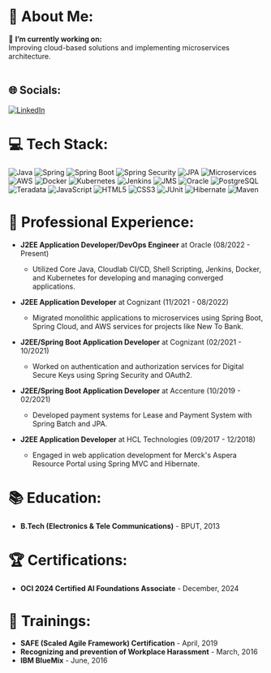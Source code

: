 # 💫 About Me:
🔭 **I’m currently working on:**  
Improving cloud-based solutions and implementing microservices architecture.<br><br>

## 🌐 Socials:
[![LinkedIn](https://img.shields.io/badge/LinkedIn-%230077B5.svg?logo=linkedin&logoColor=white)](https://www.linkedin.com/in/saurav-sengupta-42a41b105/)

# 💻 Tech Stack:
![Java](https://img.shields.io/badge/java-%23ED8B00.svg?style=for-the-badge&logo=java&logoColor=white)
![Spring](https://img.shields.io/badge/spring-%236DB33F.svg?style=for-the-badge&logo=spring&logoColor=white)
![Spring Boot](https://img.shields.io/badge/Spring_Boot-F2F4F9?style=for-the-badge&logo=spring-boot)
![Spring Security](https://img.shields.io/badge/Spring_Security-6DB33F?style=for-the-badge&logo=spring-security&logoColor=white)
![JPA](https://img.shields.io/badge/JPA-FFCA28?style=for-the-badge&logo=java&logoColor=white)
![Microservices](https://img.shields.io/badge/microservices-%23000000.svg?style=for-the-badge&logo=istio&logoColor=white)
![AWS](https://img.shields.io/badge/AWS-%23FF9900.svg?style=for-the-badge&logo=amazon-aws&logoColor=white)
![Docker](https://img.shields.io/badge/docker-%230db7ed.svg?style=for-the-badge&logo=docker&logoColor=white)
![Kubernetes](https://img.shields.io/badge/kubernetes-%23326ce5.svg?style=for-the-badge&logo=kubernetes&logoColor=white)
![Jenkins](https://img.shields.io/badge/jenkins-%23D24939.svg?style=for-the-badge&logo=jenkins&logoColor=white)
![JMS](https://img.shields.io/badge/JMS-000000?style=for-the-badge)
![Oracle](https://img.shields.io/badge/Oracle-F80000?style=for-the-badge&logo=oracle&logoColor=white)
![PostgreSQL](https://img.shields.io/badge/PostgreSQL-316192?style=for-the-badge&logo=postgresql&logoColor=white)
![Teradata](https://img.shields.io/badge/Teradata-0096D6?style=for-the-badge&logo=teradata&logoColor=white)
![JavaScript](https://img.shields.io/badge/javascript-%23323330.svg?style=for-the-badge&logo=javascript&logoColor=%23F7DF1E)
![HTML5](https://img.shields.io/badge/html5-%23E34F26.svg?style=for-the-badge&logo=html5&logoColor=white)
![CSS3](https://img.shields.io/badge/css3-%231572B6.svg?style=for-the-badge&logo=css3&logoColor=white)
![JUnit](https://img.shields.io/badge/JUnit-25A162?style=for-the-badge&logo=junit&logoColor=white)
![Hibernate](https://img.shields.io/badge/Hibernate-59666C?style=for-the-badge&logo=Hibernate&logoColor=white)
![Maven](https://img.shields.io/badge/Maven-C71A36?style=for-the-badge&logo=apachemaven&logoColor=white)

# 💼 Professional Experience:
- **J2EE Application Developer/DevOps Engineer** at Oracle (08/2022 - Present)  
  - Utilized Core Java, Cloudlab CI/CD, Shell Scripting, Jenkins, Docker, and Kubernetes for developing and managing converged applications.

- **J2EE Application Developer** at Cognizant (11/2021 - 08/2022)  
  - Migrated monolithic applications to microservices using Spring Boot, Spring Cloud, and AWS services for projects like New To Bank.

- **J2EE/Spring Boot Application Developer** at Cognizant (02/2021 - 10/2021)  
  - Worked on authentication and authorization services for Digital Secure Keys using Spring Security and OAuth2.

- **J2EE/Spring Boot Application Developer** at Accenture (10/2019 - 02/2021)  
  - Developed payment systems for Lease and Payment System with Spring Batch and JPA.

- **J2EE Application Developer** at HCL Technologies (09/2017 - 12/2018)  
  - Engaged in web application development for Merck's Aspera Resource Portal using Spring MVC and Hibernate.

# 📚 Education:
- **B.Tech (Electronics & Tele Communications)** - BPUT, 2013

# 🏆 Certifications:
- **OCI 2024 Certified AI Foundations Associate** - December, 2024

# 📖 Trainings:
- **SAFE (Scaled Agile Framework) Certification** - April, 2019
- **Recognizing and prevention of Workplace Harassment** - March, 2016
- **IBM BlueMix** - June, 2016

